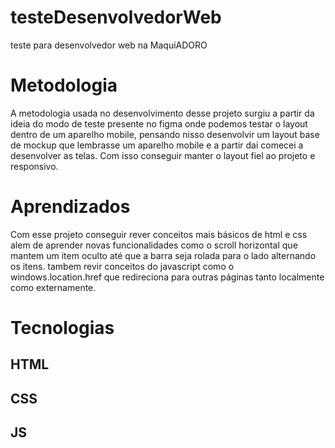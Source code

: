 # testeDesenvolvedorWeb
 teste para desenvolvedor web na MaquiADORO

# Metodologia

 A metodologia usada no desenvolvimento desse projeto surgiu a partir da ideia do modo de teste presente no figma onde podemos testar o layout dentro de um aparelho mobile, pensando nisso desenvolvir um layout base de mockup que lembrasse um aparelho mobile e a partir dai comecei a desenvolver as telas. Com isso conseguir manter o layout fiel ao projeto e responsivo.

# Aprendizados
 
 Com esse projeto conseguir rever conceitos mais básicos de html e css alem de aprender novas funcionalidades como o scroll horizontal que mantem um item oculto até que a barra seja rolada para o lado alternando os itens. tambem revir conceitos do javascript como o windows.location.href que redireciona para outras páginas tanto localmente como externamente.

# Tecnologias
 ## HTML
 ## CSS
 ## JS